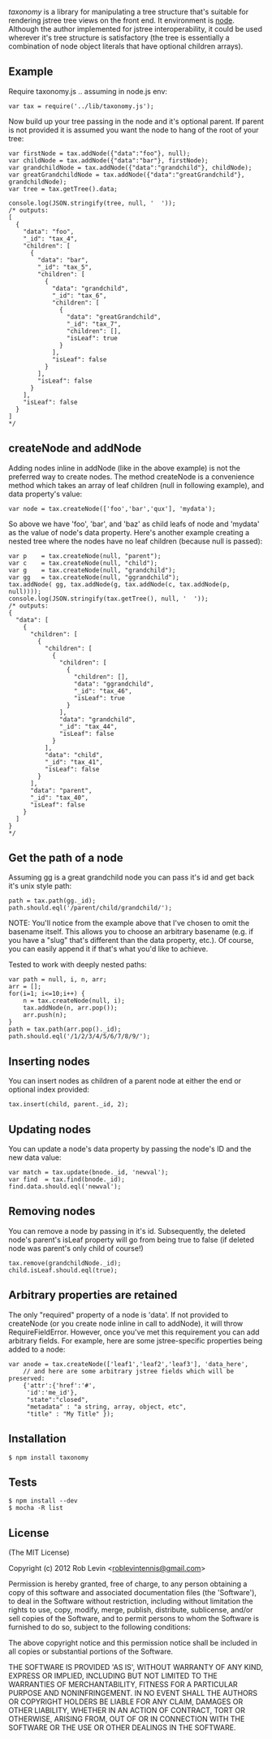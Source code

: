 _taxonomy_ is a library for manipulating a tree structure that's suitable for rendering jstree tree views on the front end. It environment is [node](http://nodejs.org). Although the author implemented for jstree interoperability, it could be used wherever it's tree structure is satisfactory (the tree is essentially a combination of node object literals that have optional children arrays).

## Example

Require taxonomy.js .. assuming in node.js env:

    var tax = require('../lib/taxonomy.js');

Now build up your tree passing in the node and it's optional parent. If parent is not provided it is assumed you want the node to hang of the root of your tree:

    var firstNode = tax.addNode({"data":"foo"}, null);
    var childNode = tax.addNode({"data":"bar"}, firstNode);
    var grandchildNode = tax.addNode({"data":"grandchild"}, childNode);
    var greatGrandchildNode = tax.addNode({"data":"greatGrandchild"}, grandchildNode);
    var tree = tax.getTree().data;

    console.log(JSON.stringify(tree, null, '  '));
    /* outputs:
    [
      {
        "data": "foo",
        "_id": "tax_4",
        "children": [
          {
            "data": "bar",
            "_id": "tax_5",
            "children": [
              {
                "data": "grandchild",
                "_id": "tax_6",
                "children": [
                  {
                    "data": "greatGrandchild",
                    "_id": "tax_7",
                    "children": [],
                    "isLeaf": true
                  }
                ],
                "isLeaf": false
              }
            ],
            "isLeaf": false
          }
        ],
        "isLeaf": false
      }
    ]
    */

## createNode and addNode

Adding nodes inline in addNode (like in the above example) is not the preferred way to create nodes. The method createNode is a convenience method which takes an array of leaf children (null in following example), and data property's value:

    var node = tax.createNode(['foo','bar','qux'], 'mydata');

So above we have 'foo', 'bar', and 'baz' as child leafs of node and 'mydata' as the value of node's data property. Here's another example creating a nested tree where the nodes have no leaf children (because null is passed):

    var p    = tax.createNode(null, "parent");
    var c    = tax.createNode(null, "child");
    var g    = tax.createNode(null, "grandchild");
    var gg   = tax.createNode(null, "ggrandchild");
    tax.addNode( gg, tax.addNode(g, tax.addNode(c, tax.addNode(p, null))));
    console.log(JSON.stringify(tax.getTree(), null, '  '));
    /* outputs:
    {
      "data": [
        {
          "children": [
            {
              "children": [
                {
                  "children": [
                    {
                      "children": [],
                      "data": "ggrandchild",
                      "_id": "tax_46",
                      "isLeaf": true
                    }
                  ],
                  "data": "grandchild",
                  "_id": "tax_44",
                  "isLeaf": false
                }
              ],
              "data": "child",
              "_id": "tax_41",
              "isLeaf": false
            }
          ],
          "data": "parent",
          "_id": "tax_40",
          "isLeaf": false
        }
      ]
    }
    */

## Get the path of a node

Assuming gg is a great grandchild node you can pass it's id and get back it's unix style path:

    path = tax.path(gg._id);
    path.should.eql('/parent/child/grandchild/');

NOTE: You'll notice from the example above that I've chosen to omit the basename itself. This allows you to choose an arbitrary basename (e.g. if you have a "slug" that's different than the data property, etc.). Of course, you can easily append it if that's what you'd like to achieve.

Tested to work with deeply nested paths:

    var path = null, i, n, arr;
    arr = [];
    for(i=1; i<=10;i++) {
        n = tax.createNode(null, i);
        tax.addNode(n, arr.pop());
        arr.push(n);
    }
    path = tax.path(arr.pop()._id);
    path.should.eql('/1/2/3/4/5/6/7/8/9/');

## Inserting nodes

You can insert nodes as children of a parent node at either the end or optional index provided:

    tax.insert(child, parent._id, 2);


## Updating nodes

You can update a node's data property by passing the node's ID and the new data value:

    var match = tax.update(bnode._id, 'newval');
    var find  = tax.find(bnode._id);
    find.data.should.eql('newval');

## Removing nodes

You can remove a node by passing in it's id. Subsequently, the deleted node's parent's isLeaf property will go from being true to false (if deleted node was parent's only child of course!)

    tax.remove(grandchildNode._id);
    child.isLeaf.should.eql(true);

## Arbitrary properties are retained 

The only "required" property of a node is 'data'. If not provided to createNode (or you create node inline in call to addNode), it will throw RequireFieldError. However, once you've met this requirement you can add arbitrary fields. For example, here are some jstree-specific properties being added to a node:

    var anode = tax.createNode(['leaf1','leaf2','leaf3'], 'data_here',
        // and here are some arbitrary jstree fields which will be preserved:
        {'attr':{'href':'#',
         'id':'me_id'},
         "state":"closed", 
         "metadata" : "a string, array, object, etc",
         "title" : "My Title" });

## Installation

    $ npm install taxonomy

## Tests

    $ npm install --dev
    $ mocha -R list

## License 

(The MIT License)

Copyright (c) 2012 Rob Levin &lt;roblevintennis@gmail.com&gt;

Permission is hereby granted, free of charge, to any person obtaining
a copy of this software and associated documentation files (the
'Software'), to deal in the Software without restriction, including
without limitation the rights to use, copy, modify, merge, publish,
distribute, sublicense, and/or sell copies of the Software, and to
permit persons to whom the Software is furnished to do so, subject to
the following conditions:

The above copyright notice and this permission notice shall be
included in all copies or substantial portions of the Software.

THE SOFTWARE IS PROVIDED 'AS IS', WITHOUT WARRANTY OF ANY KIND,
EXPRESS OR IMPLIED, INCLUDING BUT NOT LIMITED TO THE WARRANTIES OF
MERCHANTABILITY, FITNESS FOR A PARTICULAR PURPOSE AND NONINFRINGEMENT.
IN NO EVENT SHALL THE AUTHORS OR COPYRIGHT HOLDERS BE LIABLE FOR ANY
CLAIM, DAMAGES OR OTHER LIABILITY, WHETHER IN AN ACTION OF CONTRACT,
TORT OR OTHERWISE, ARISING FROM, OUT OF OR IN CONNECTION WITH THE
SOFTWARE OR THE USE OR OTHER DEALINGS IN THE SOFTWARE.
